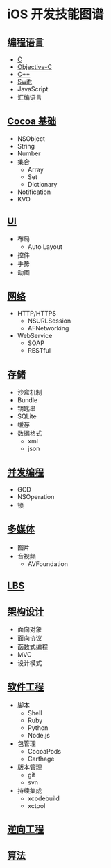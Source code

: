 # iOS 开发技能图谱

## [编程语言](编程语言)
- [C](编程语言/C)
- [Objective-C](编程语言/Objective-C)
- [C++](编程语言/C++)
- [Swift](编程语言/Swift)
- JavaScript
- 汇编语言

## [Cocoa 基础](Cocoa基础)
- NSObject
- String
- Number
- 集合
    - Array
    - Set
    - Dictionary
- Notification
- KVO

## [UI](UI/index.md)
- 布局
    - Auto Layout
- 控件
- 手势
- 动画

## [网络](网络/index.md)
- HTTP/HTTPS
    - NSURLSession
    - AFNetworking
- WebService
    - SOAP
    - RESTful

## [存储](存储/index.md)
- 沙盒机制
- Bundle
- 钥匙串
- SQLite
- 缓存
- 数据格式
   - xml
   - json

## [并发编程](并发编程/index.md)
- GCD
- NSOperation
- 锁

## [多媒体](多媒体/index.md)
- 图片
- 音视频
    - AVFoundation

## [LBS](LBS/index.md)

## [架构设计](架构设计/index.md)
- 面向对象
- 面向协议
- 函数式编程
- MVC
- 设计模式

## [软件工程](软件工程/index.md)
- 脚本
    - Shell
    - Ruby
    - Python
    - Node.js
- 包管理
    - CocoaPods
    - Carthage
- 版本管理
    - git
    - svn
- 持续集成
    - xcodebuild
    - xctool

## [逆向工程](逆向工程/index.md)

## [算法](算法)
